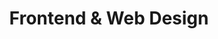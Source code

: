 ---
layout: post
title: Frontend & Web Design
description: HTML5, CSS3 and Angular/React? No problem!
image: assets/images/pic_web_design.jpg
---